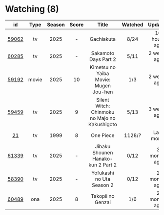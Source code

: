 # Watching (8)

|                      id                      |  Type | Season | Score |                     Title                     | Watched |    Updated   | Start Date |
| :------------------------------------------: | :---: | :----: | :---: | :-------------------------------------------: | :-----: | :----------: | :--------: |
| [59062](https://myanimelist.net/anime/59062) |   tv  |  2025  |   -   |                   Gachiakuta                  |   8/24  | 16 hours ago | 07/07/2025 |
| [60285](https://myanimelist.net/anime/60285) |   tv  |  2025  |   -   |              Sakamoto Days Part 2             |   5/11  |  2 weeks ago | 07/22/2025 |
| [59192](https://myanimelist.net/anime/59192) | movie |  2025  |   10  |     Kimetsu no Yaiba Movie: Mugen Jou-hen     |   1/3   |  2 weeks ago | 08/12/2025 |
| [59459](https://myanimelist.net/anime/59459) |   tv  |  2025  |   9   | Silent Witch: Chinmoku no Majo no Kakushigoto |   5/13  |  3 weeks ago | 07/07/2025 |
|    [21](https://myanimelist.net/anime/21)    |   tv  |  1999  |   8   |                   One Piece                   |  1128/? |  Last month  | 01/01/2013 |
| [61339](https://myanimelist.net/anime/61339) |   tv  |  2025  |   -   |       Jibaku Shounen Hanako-kun 2 Part 2      |   0/12  | 2 months ago | 07/07/2025 |
| [58390](https://myanimelist.net/anime/58390) |   tv  |  2025  |   -   |           Yofukashi no Uta Season 2           |   0/12  | 2 months ago | 07/07/2025 |
| [60489](https://myanimelist.net/anime/60489) |  ona  |  2025  |   8   |               Takopii no Genzai               |   1/6   | 2 months ago | 07/03/2025 |